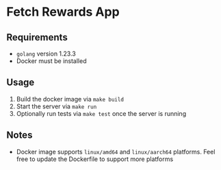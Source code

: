 # Fetch Rewards App
## Requirements
- `golang` version 1.23.3
- Docker must be installed

## Usage
1. Build the docker image via `make build`
2. Start the server via `make run`
3. Optionally run tests via `make test` once the server is running

## Notes
- Docker image supports `linux/amd64` and `linux/aarch64` platforms. Feel free to update the Dockerfile to support more platforms
